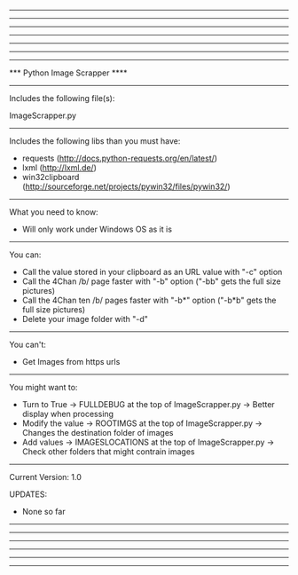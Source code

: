 
------------------------------
------------------------------
******************************
******************************
******************************
------------------------------
------------------------------

*** Python Image Scrapper ****

------------------------------

Includes the following file(s):

ImageScrapper.py

------------------------------

Includes the following libs than you must have:

- requests 			(http://docs.python-requests.org/en/latest/)
- lxml 				(http://lxml.de/)
- win32clipboard	(http://sourceforge.net/projects/pywin32/files/pywin32/)

------------------------------

What you need to know:

- Will only work under Windows OS as it is

------------------------------

You can:

- Call the value stored in your clipboard as an URL value with "-c" option
- Call the 4Chan /b/ page faster with "-b" option ("-bb" gets the full size pictures)
- Call the 4Chan ten /b/ pages faster with "-b*" option ("-b*b" gets the full size pictures)
- Delete your image folder with "-d"

------------------------------

You can't:

- Get Images from https urls

------------------------------

You might want to:

- Turn to True 		  ->		FULLDEBUG at the top of ImageScrapper.py 	    	->		Better display when processing
- Modify the value	->		ROOTIMGS at the top of ImageScrapper.py 		    ->		Changes the destination folder of images
- Add values 			  ->		IMAGESLOCATIONS at the top of ImageScrapper.py	->		Check other folders that might contrain images

------------------------------

Current Version: 1.0

UPDATES:

- None so far

------------------------------
******************************
******************************
******************************
------------------------------
------------------------------
